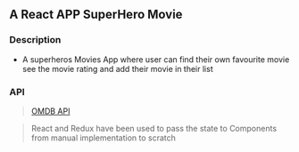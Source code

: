 ## A React APP SuperHero Movie 
### Description

- A superheros Movies App where user can find their own favourite movie see the movie rating and add their movie in their list

### API
 > [OMDB API](http://www.omdbapi.com/)
 
 
 > React and Redux have been used to pass the state to Components from manual implementation to scratch


